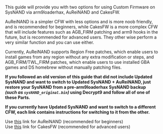 This guide will provide you with two options for using Custom Firmware on SysNAND via arm9loaderhax, AuReiNAND and CakesFW.

AuReiNAND is a simpler CFW with less options and is more noob friendly, and is recommended for beginners, while CakesFW is a more complex CFW that will include features such as AGB_FIRM patching and arm9 hooks in the future, but is recommended for advanced users. They other wise perform a very similar function and you can use either.

Currently, AuReiNAND supports Region Free patches, which enable users to install games from any region without any extra modification or steps, and AGB_FIRM/TWL_FIRM patches, which enable users to use installed GBA games and DS homebrew without manually patching files.

**If you followed an old version of this guide that did not include Updated SysNAND and want to switch to Updated SysNAND + AuReiNAND, just restore your SysNAND from a pre-arm9loaderhax SysNAND backup *(such as `sysNAND_original.bin`)* using Decrypt9 and follow all of one of these Parts.**

**If you currently have Updated SysNAND and want to switch to a different CFW, each link contains instructions for switching to it from the other.**

Use [this](https://github.com/Plailect/Guide/wiki/Part-5-(arm9loaderhax-&-AuReiNAND)) link for AuReiNAND (recommended for beginners)    
Use [this](https://github.com/Plailect/Guide/wiki/Part-5-(arm9loaderhax-&-Cakes)) link for CakesFW (recommended for advanced users)
